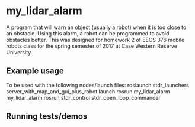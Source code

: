# my_lidar_alarm
A program that will warn an object (usually a robot) when it is too close to an obstacle. Using this alarm, a robot can be programmed to avoid obstacles better. This was designed for homework 2 of EECS 376 mobile robots class for the spring semester of 2017 at Case Western Reserve University.

## Example usage
To be used with the following nodes/launch files:
roslaunch stdr_launchers server_with_map_and_gui_plus_robot.launch 
rosrun my_lidar_alarm my_lidar_alarm
rosrun stdr_control stdr_open_loop_commander

## Running tests/demos
    
